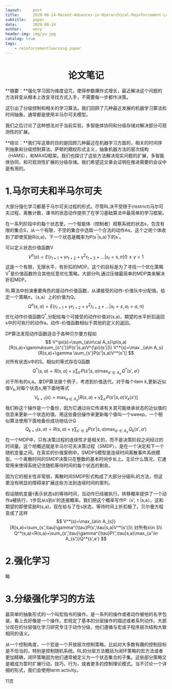 ```yaml
---
layout:     post
title:      2020-08-24-Recent-Advances-in-Hierarchical-Reinforcement-Learning
subtitle:   paper
date:       2020-08-24
author:     wucy
header-img: img/yu.jpg
catalog: true
tags:
    - reinforcementlearning paper
---
```



# <center>论文笔记</center>

**摘要：**强化学习因为维度诅咒，使得参数爆炸式增长，最近解决这个问题的方法转变从根本上改变寻找方式入手，不需要每一步都作决策。

这引出了分级控制和相关的学习算法。我们回顾了几种最近发展的机器学习算法和时间抽象。通常都是使用半马尔可夫模型。

我们之后讨论了这种想法对于当前实验，多智能体协同和分级存储对解决部分可观测性的扩展。

**结论：**我们写这章的目的是回顾几种最近在机器学习方面的，相关的时间序列抽象和分级控制算法。萨顿的期权形式主义，抽象机器方法的层次结构（HAMS），和MAXQ框架。我们也探讨了这些方法解决现实问题的扩展，多智能体协同，和可观测性扩展的分级存储。我们希望这文章会证明在推进需要的会议中是有用的。

# 1.马尔可夫和半马尔可夫

大部分强化学习都基于马尔可夫过程的形式。尽管RL决不受限于(restrict)马尔可夫过程，离散计数，课书的状态动作提供了在学习基础算法中最简单的学习框架。

在一系列阶段中的每个状态里，一个智能体（控制者）观察系统的状态s，包含有限的集合S，从一个有限，不空的集合中选取一个合法的动作As。这个之呢个体收到了即使奖励R(s,a)，下一个状态是概率为P(s<sup>'</sup>|s,a)下的s<sup>'</sup>。

可以定义状态价值函数V
$$
V^{\pi}(s) = E\{r_{t+1}+\gamma r_{t+2}+\gamma^2 r_{t+3}+\dots|s_t=s,\pi\} 0 \le \gamma<1
$$
这是一个有限，无限水平，有折扣的MDP。这个的目标是为了寻找一个优化策略V<sup>*</sup>是价值函数符合其他任意优化策略。大部分RL通过压缩最简单的MDP类来解决折扣MDP。

RL算法中扮演重要角色的是动作价值函数，从课接受的动作-价值队中分配值。给定一个策略&pi;，（s,a）上的价值为Q。
$$
Q^{\pi}(s,a)=E\{r_{t+1}+\gamma r_{t+2}+\gamma^2r_{t+3}+\dots|s_t=s,a_t=a,\pi\}
$$
优化动作价值函数Q<sup>*</sup>,分配给每个可接受的动作价值对(s,a)，期望的水平折扣返回s中的可执行的动作a。动作-价值函数相似于其他的定义的返回。

DP算法发现动作函数适合于各种贝尔曼方程如
$$
V^\pi(s)=\sum_{a\in\cal A_s}\pi(s,a)[R(s,a)+\gamma\sum_{s^{'}}P(s'|s,a)V^{\pi}(s')]\\
V^*(s)=\max _{a\in A_s}[R(s,a)+\gamma \sum_{s'}P(s'|s,a)V^*(s')]
$$
对所有状态s中的S。相似的等式存在Q函数
$$
Q^*(s,a)=R(s,a)+\gamma\sum_{s'}P(s'|s,a)\max_{a'\in A_{s'}}Q^*(s',a')
$$
对于所有的s,a。拿DP算法做个例子，考虑到价值迭代。对于每个item k,更新近似值V<sub>k</sub>,对每个状态s,用下面地等式
$$
V_{k+1}(s)=\max_{a\in A_{s}}[R(s,a)+\gamma\sum_{s'}P(s'|s,a)V_{k}(s')]
$$
我们称这个操作是一个备份，因为它通过向它传递有关其可能继承状态的近似值的信息来更新一个状态的值。用这些备份操作来更新每个值叫一个sweep。一个相似算法使用下面地备份成功地估计Q
$$
Q_{k+1}(s,a)=R(s,a)+\gamma\sum_{s'\in S}P(s'|s,a)\max_{a'\in A_{s'}}Q_k(s',a')
$$
在一个MDP中，只有决策过程的连续性才是相关的，而不是决策阶段之间经过的时间量。这个地概述就是半马尔可夫决策过程（SMDP），是在一个决定和下一个随机变量之间。在真实的价值案例中，SMDPS模型是连续时间离散事件系统模型。一个离散时间的SMDP决策只在整数的基本时间步长上。无论什么情况，它通常用来使得系统记住随机等待时间的每个状态的剩余。

因为它的相关性非常弱，离散时间SMDP形式构成了大部分分级RL的方法，但这里没有明显的障碍来扩展这些方法到连续时间的案列。

假设随机变量&tau;表示状态s的等待时间，当动作已经被执行。转移概率提供了一个动作a被执行，&tau;步后从s到s'的连接概率。我们把这个概率写作P（s', &tau; |s,a）。这和期望的即使奖励R(s,a)，现在给与了在s状态，等待时间上折扣极了。贝尔曼方程变成了这样
$$
V^*(s)=\max_{a\in A_{s}}[R(s,a)+\sum_{s',\tau}\gamma^{\tau}P(s',\tau|s,a)V^*(s')]\\
对所有s\in S\\
Q^*(s,a)=R(s,a)+\sum_{s',\tau}\gamma^{\tau}P(',\tau|s,a)\max_{a'\in A_{s'}}Q^*(s',a')
$$

# 2.强化学习

略

# 3.分级强化学习的方法

最简单的抽象形式的一个叫宏指令的操作。是一系列的操作或者动作被他的名字包装，看上去好像是一个操作。宏规定了基本的分层操作的描述或者系列动作。大部分现在的分层强化学习研究专注于动作分级，他们遵循与宏或子程序层次结构大致相同的语义。

从一个控制角度，一个宏是一个开放层次控制策略，比如对大多数有趣的控制目标是不恰当的，特别是控制随机系统。RL的分层方法概括为闭环策略的宏方法或者更加精确，闭环策略因为他们通常被定义为一个状态集合的子集。这些部分策略又是被成为暂时扩展行动，技巧，行为，或者更多的控制理论模式。当不讨论一个详细的形式，我们会使用term activity。

11页

